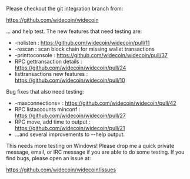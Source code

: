 Please checkout the git integration branch from:

https://github.com/widecoin/widecoin

... and help test.  The new features that need testing are:

* -nolisten : https://github.com/widecoin/widecoin/pull/11
* -rescan : scan block chain for missing wallet transactions
* -printtoconsole : https://github.com/widecoin/widecoin/pull/37
* RPC gettransaction details : https://github.com/widecoin/widecoin/pull/24
* listtransactions new features : https://github.com/widecoin/widecoin/pull/10

Bug fixes that also need testing:

* -maxconnections= : https://github.com/widecoin/widecoin/pull/42
* RPC listaccounts minconf : https://github.com/widecoin/widecoin/pull/27
* RPC move, add time to output : https://github.com/widecoin/widecoin/pull/21
* ...and several improvements to --help output.

This needs more testing on Windows!  Please drop me a quick private message, email, or IRC message if you are able to do some testing.  If you find bugs, please open an issue at:

https://github.com/widecoin/widecoin/issues
